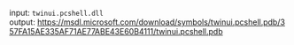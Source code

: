 input: `twinui.pcshell.dll`<br>
output:&nbsp;https://msdl.microsoft.com/download/symbols/twinui.pcshell.pdb/357FA15AE335AF71AE77ABE43E60B4111/twinui.pcshell.pdb